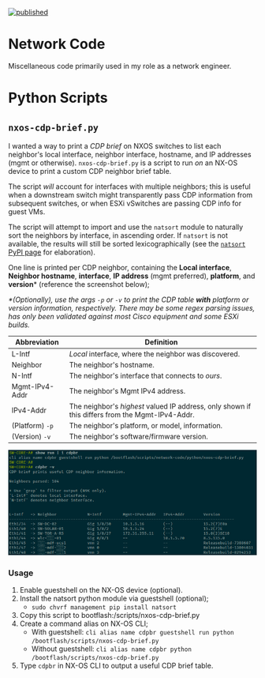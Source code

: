 [![published](https://static.production.devnetcloud.com/codeexchange/assets/images/devnet-published.svg)](https://developer.cisco.com/codeexchange/github/repo/derek-shnosh/network-code)

# Network Code

Miscellaneous code primarily used in my role as a network engineer.

# Python Scripts

## `nxos-cdp-brief.py`

I wanted a way to print a _CDP brief_ on NXOS switches to list each neighbor's local interface, neighbor interface, hostname, and IP addresses (mgmt or otherwise). `nxos-cdp-brief.py` is a script to run *on* an NX-OS device to print a custom CDP neighbor brief table.

The script _will_ account for interfaces with multiple neighbors; this is useful when a downstream switch might transparently pass CDP information from subsequent switches, or when ESXi vSwitches are passing CDP info for guest VMs.

The script will attempt to import and use the `natsort` module to naturally sort the neighbors by interface, in ascending order. If `natsort` is not available, the results will still be sorted lexicographically (see the [`natsort` PyPI page](https://pypi.org/project/natsort/) for elaboration).

One line is printed per CDP neighbor, containing the **Local interface**, **Neighbor hostname**, **interface**, **IP address** (mgmt preferred), **platform**, and **version*** (reference the screenshot below);

_*(Optionally), use the args `-p` or `-v` to print the CDP table **with** platform or version information, respectively. There may be some regex parsing issues, has only been validated against most Cisco equipment and some ESXi builds._

| Abbreviation    | Definition                                                                                      |
| --------------- | ----------------------------------------------------------------------------------------------- |
| L-Intf          | _Local_ interface, where the neighbor was discovered.                                           |
| Neighbor        | The neighbor's hostname.                                                                        |
| N-Intf          | The neighbor's interface that connects to _ours_.                                               |
| Mgmt-IPv4-Addr  | The neighbor's Mgmt IPv4 address.                                                               |
| IPv4-Addr       | The neighbor's _highest_ valued IP address, only shown if this differs from the Mgmt-IPv4-Addr. |
| (Platform) `-p` | The neighbor's platform, or model, information.                                                 |
| (Version) `-v`  | The neighbor's software/firmware version.                                                       |

![cdp-brief-screenshot](assets/nxos-cdp-brief.png)

### Usage

1. Enable guestshell on the NX-OS device (optional).
2. Install the natsort python module via guestshell (optional);
   - `sudo chvrf management pip install natsort`
3. Copy this script to bootflash:/scripts/nxos-cdp-brief.py
4. Create a command alias on NX-OS CLI;
   - With guestshell: `cli alias name cdpbr guestshell run python /bootflash/scripts/nxos-cdp-brief.py`
   - Without guestshell: `cli alias name cdpbr python /bootflash/scripts/nxos-cdp-brief.py`
5. Type `cdpbr` in NX-OS CLI to output a useful CDP brief table.